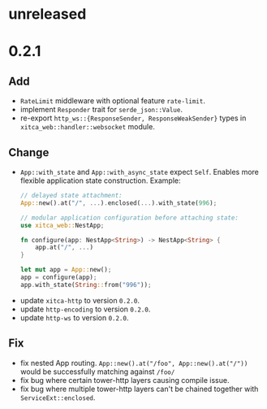 # unreleased

# 0.2.1
## Add
- `RateLimit` middleware with optional feature `rate-limit`.
- implement `Responder` trait for `serde_json::Value`.
- re-export `http_ws::{ResponseSender, ResponseWeakSender}` types in `xitca_web::handler::websocket` module.

## Change
- `App::with_state` and `App::with_async_state` expect `Self`. Enables more flexible application state construction. Example:
    ```rust
    // delayed state attachment:
    App::new().at("/", ...).enclosed(...).with_state(996);

    // modular application configuration before attaching state:
    use xitca_web::NestApp;

    fn configure(app: NestApp<String>) -> NestApp<String> {
        app.at("/", ...)
    }

    let mut app = App::new();
    app = configure(app);
    app.with_state(String::from("996"));
    ```
- update `xitca-http` to version `0.2.0`.
- update `http-encoding` to version `0.2.0`.
- update `http-ws` to version `0.2.0`.

## Fix
- fix nested App routing. `App::new().at("/foo", App::new().at("/"))` would be successfully matching against `/foo/`
- fix bug where certain tower-http layers causing compile issue.
- fix bug where multiple tower-http layers can't be chained together with `ServiceExt::enclosed`.
